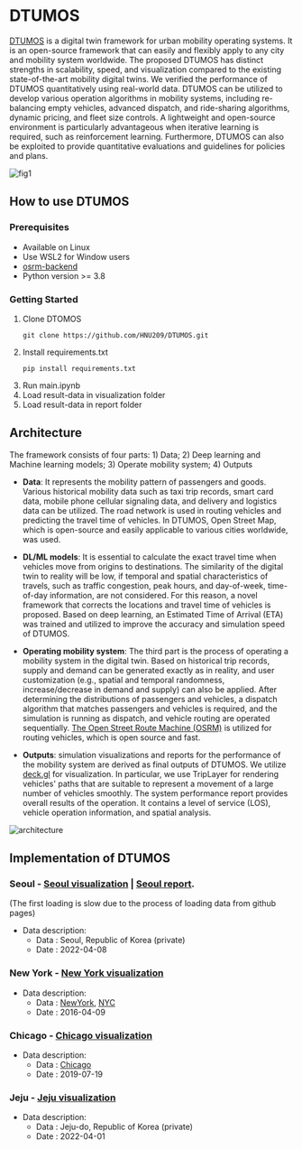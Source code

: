 # DTUMOS

[DTUMOS](https://github.com/HNU209/DTUMOS) is a digital twin framework for urban mobility operating systems. It is an open-source framework that can easily and flexibly apply to any city and mobility system worldwide. The proposed DTUMOS has distinct strengths in scalability, speed, and visualization compared to the existing state-of-the-art mobility digital twins.  We verified the performance of DTUMOS quantitatively using real-world data. DTUMOS can be utilized to develop various operation algorithms in mobility systems, including re-balancing empty vehicles, advanced dispatch, and ride-sharing algorithms, dynamic pricing, and fleet size controls. A lightweight and open-source environment is particularly advantageous when iterative learning is required, such as reinforcement learning. Furthermore, DTUMOS can also be exploited to provide quantitative evaluations and guidelines for policies and plans.

![fig1](https://user-images.githubusercontent.com/70340230/188314565-93bcc94c-2b07-4753-b7c5-db409758b1d6.png)

## How to use DTUMOS

### Prerequisites

- Available on Linux
- Use WSL2 for Window users
- [osrm-backend](https://github.com/Project-OSRM/osrm-backend)
- Python version >= 3.8

### Getting Started
1. Clone DTOMOS
    ```
    git clone https://github.com/HNU209/DTUMOS.git
    ```
2. Install requirements.txt  
    ```
    pip install requirements.txt
    ```
3. Run main.ipynb
4. Load result-data in visualization folder
5. Load result-data in report folder

## Architecture
The framework consists of four parts: 1) Data; 2) Deep learning and Machine learning models; 3) Operate mobility system; 4) Outputs

- **Data**: It represents the mobility pattern of passengers and goods. Various historical mobility data such as taxi trip records, smart card data, mobile phone cellular signaling data, and delivery and logistics data can be utilized. The road network is used in routing vehicles and predicting the travel time of vehicles. In DTUMOS, Open Street Map, which is open-source and easily applicable to various cities worldwide, was used.

- **DL/ML models**: It is essential to calculate the exact travel time when vehicles move from origins to destinations. The similarity of the digital twin to reality will be low, if temporal and spatial characteristics of travels, such as traffic congestion, peak hours, and day-of-week, time-of-day information, are not considered. For this reason, a novel framework that corrects the locations and travel time of vehicles is proposed. Based on deep learning, an Estimated Time of Arrival (ETA) was trained and utilized to improve the accuracy and simulation speed of DTUMOS.

- **Operating mobility system**: The third part is the process of operating a mobility system in the digital twin. Based on historical trip records, supply and demand can be generated exactly as in reality, and user customization (e.g., spatial and temporal randomness, increase/decrease in demand and supply) can also be applied. After determining the distributions of passengers and vehicles, a dispatch algorithm that matches passengers and vehicles is required, and the simulation is running as dispatch, and vehicle routing are operated sequentially. [The Open Street Route Machine (OSRM)](http://project-osrm.org/) is utilized for routing vehicles, which is open source and fast. 

- **Outputs**:  simulation visualizations and reports for the performance of the mobility system are derived as final outputs of DTUMOS. We utilize [deck.gl](https://deck.gl/) for visualization. In particular, we use TripLayer for rendering vehicles' paths that are suitable to represent a movement of a large number of vehicles smoothly. The system performance report provides overall results of the operation. It contains a level of service (LOS), vehicle operation information, and spatial analysis.

![architecture](https://user-images.githubusercontent.com/70340230/187696367-cd93a438-1f86-4e41-9ee7-f0486584057f.png)

## Implementation of DTUMOS
### Seoul - [Seoul visualization](https://hnu209.github.io/Seoul-visualization/) | [Seoul report](https://hnu209.github.io/Seoul-report/). 
(The first loading is slow due to the process of loading data from github pages)
- Data description: 
    - Data : Seoul, Republic of Korea (private)
    - Date : 2022-04-08
### New York - [New York visualization](https://hnu209.github.io/NewYork-visualization/)   
- Data description:   
    - Data : [NewYork](https://www.kaggle.com/competitions/nyc-taxi-trip-duration/data), [NYC](https://www1.nyc.gov/site/tlc/about/tlc-trip-record-data.page)   
    - Date : 2016-04-09   
### Chicago - [Chicago visualization](https://hnu209.github.io/Chicago-visualization/)   
- Data description:   
    - Data : [Chicago](https://data.cityofchicago.org/Transportation/Taxi-Trips/wrvz-psew)   
    - Date : 2019-07-19   
### Jeju - [Jeju visualization](https://hnu209.github.io/Jeju-delivery-management-system/)
- Data description: 
    - Data : Jeju-do, Republic of Korea (private)
    - Date : 2022-04-01
